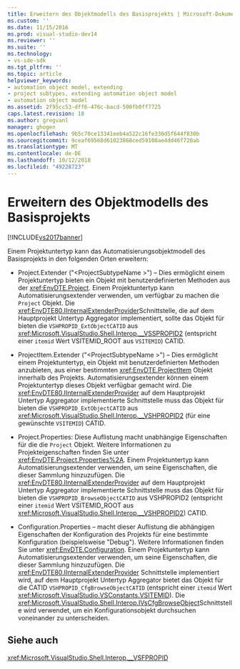 ```yaml
---
title: Erweitern des Objektmodells des Basisprojekts | Microsoft-Dokumentation
ms.custom: ''
ms.date: 11/15/2016
ms.prod: visual-studio-dev14
ms.reviewer: ''
ms.suite: ''
ms.technology:
- vs-ide-sdk
ms.tgt_pltfrm: ''
ms.topic: article
helpviewer_keywords:
- automation object model, extending
- project subtypes, extending automation object model
- automation object model
ms.assetid: 2f95cc53-dff6-476c-bacd-500fb0ff7725
caps.latest.revision: 18
ms.author: gregvanl
manager: ghogen
ms.openlocfilehash: 9b5c70ce13341eeb4a522c16fe336d5f644f830b
ms.sourcegitcommit: 9ceaf69568d61023868ced59108ae4dd46f720ab
ms.translationtype: MT
ms.contentlocale: de-DE
ms.lasthandoff: 10/12/2018
ms.locfileid: "49228723"
---
```

# <a name="extending-the-object-model-of-the-base-project"></a>Erweitern des Objektmodells des Basisprojekts
[!INCLUDE[vs2017banner](../../includes/vs2017banner.md)]

Einem Projektuntertyp kann das Automatisierungsobjektmodell des Basisprojekts in den folgenden Orten erweitern:  
  
-   Project.Extender ("\<ProjectSubtypeName >") – Dies ermöglicht einem Projektuntertyp bieten ein Objekt mit benutzerdefinierten Methoden aus der <xref:EnvDTE.Project>. Einem Projektuntertyp kann Automatisierungsextender verwenden, um verfügbar zu machen die `Project` Objekt. Die <xref:EnvDTE80.IInternalExtenderProvider>Schnittstelle, die auf dem Hauptprojekt Untertyp Aggregator implementiert, sollte das Objekt für bieten die `VSHPROPID_ExtObjectCATID` aus <xref:Microsoft.VisualStudio.Shell.Interop.__VSSPROPID2> (entspricht einer `itemid` Wert VSITEMID_ROOT aus `VSITEMID`) CATID.  
  
-   ProjectItem.Extender ("\<ProjectSubtypeName >") – Dies ermöglicht einem Projektuntertyp, ein Objekt mit benutzerdefinierten Methoden anzubieten, aus einer bestimmten <xref:EnvDTE.ProjectItem> Objekt innerhalb des Projekts. Automatisierungsextender können einem Projektuntertyp dieses Objekt verfügbar gemacht wird. Die <xref:EnvDTE80.IInternalExtenderProvider> auf dem Hauptprojekt Untertyp Aggregator implementierte Schnittstelle muss das Objekt für bieten die `VSHPROPID_ExtObjectCATID` aus <xref:Microsoft.VisualStudio.Shell.Interop.__VSHPROPID2> (für eine gewünschte `VSITEMID`) CATID.  
  
-   Project.Properties: Diese Auflistung macht unabhängige Eigenschaften für die die `Project` Objekt. Weitere Informationen zu Projekteigenschaften finden Sie unter <xref:EnvDTE.Project.Properties%2A>. Einem Projektuntertyp kann Automatisierungsextender verwenden, um seine Eigenschaften, die dieser Sammlung hinzuzufügen. Die <xref:EnvDTE80.IInternalExtenderProvider> auf dem Hauptprojekt Untertyp Aggregator implementierte Schnittstelle muss das Objekt für bieten die `VSHPROPID_BrowseObjectCATID` aus VSHPROPID2 (entspricht einer `itemid` Wert VSITEMID_ROOT aus <xref:Microsoft.VisualStudio.Shell.Interop.__VSHPROPID2>) CATID.  
  
-   Configuration.Properties – macht dieser Auflistung die abhängigen Eigenschaften der Konfiguration des Projekts für eine bestimmte Konfiguration (beispielsweise "Debug"). Weitere Informationen finden Sie unter <xref:EnvDTE.Configuration>. Einem Projektuntertyp kann Automatisierungsextender verwenden, um seine Eigenschaften, die dieser Sammlung hinzuzufügen. Die <xref:EnvDTE80.IInternalExtenderProvider> Schnittstelle implementiert wird, auf dem Hauptprojekt Untertyp Aggregator bietet das Objekt für die CATID `VSHPROPID_CfgBrowseObjectCATID` (entspricht einer `itemid` Wert <xref:Microsoft.VisualStudio.VSConstants.VSITEMID>). Die <xref:Microsoft.VisualStudio.Shell.Interop.IVsCfgBrowseObject>Schnittstelle wird verwendet, um ein Konfigurationsobjekt durchsuchen voneinander zu unterscheiden.  
  
## <a name="see-also"></a>Siehe auch  
 <xref:Microsoft.VisualStudio.Shell.Interop.__VSFPROPID>

